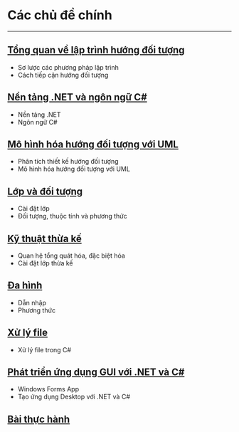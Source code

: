 # Các chủ đề chính

---

## [Tổng quan về lập trình hướng đối tượng](overview)
- Sơ lược các phương pháp lập trình
- Cách tiếp cận hướng đối tượng

## [Nền tảng .NET và ngôn ngữ C#](dotnet-and-csharp)
- Nền tảng .NET
- Ngôn ngữ C#

## [Mô hình hóa hướng đối tượng với UML](object-oriented-modeling)
- Phân tích thiết kế hướng đối tượng
- Mô hình hóa hướng đối tượng với UML

## [Lớp và đối tượng](classes-and-objects)
- Cài đặt lớp
- Đối tượng, thuộc tính và phương thức

## [Kỹ thuật thừa kế](inheritance)
- Quan hệ tổng quát hóa, đặc biệt hóa
- Cài đặt lớp thừa kế

## [Đa hình](polymorphism)
- Dẫn nhập
- Phương thức

## [Xử lý file](filehandling)
- Xử lý file trong C#


## [Phát triển ứng dụng GUI với .NET và C#](gui-development)
- Windows Forms App
- Tạo ứng dụng Desktop với .NET và C#

## [Bài thực hành](../../labs/)
